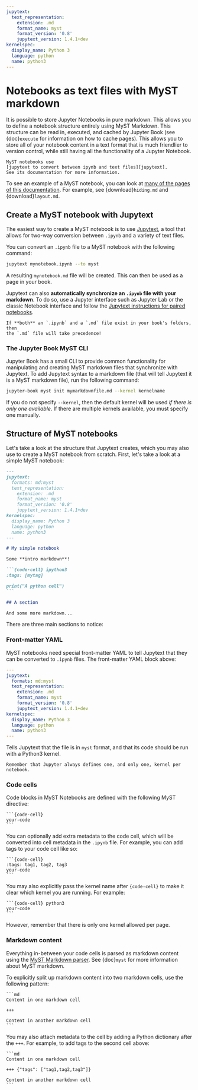 ```yaml
---
jupytext:
  text_representation:
    extension: .md
    format_name: myst
    format_version: '0.8'
    jupytext_version: 1.4.1+dev
kernelspec:
  display_name: Python 3
  language: python
  name: python3
---
```


# Notebooks as text files with MyST markdown

It is possible to store Jupyter Notebooks in pure markdown. This allows you
to define a notebook structure entirely using MyST Markdown. This structure
can be read in, executed, and cached by Jupyter Book (see {doc}`execute` for
information on how to cache pages). This allows you to store all of your
notebook content in a text format that is much friendlier to version control,
while still having all the functionality of a Jupyter Notebook.

```{note}
MyST notebooks use
[jupytext to convert between ipynb and text files][jupytext].
See its documentation for more information.
```

To see an example of a MyST notebook, you can look at
[many of the pages of this documentation](https://github.com/ExecutableBookProject/cli/tree/master/docs).
For example, see {download}`hiding.md` and {download}`layout.md`.

## Create a MyST notebook with Jupytext

The easiest way to create a MyST notebook is to use [Jupytext][jupytext], a tool
that allows for two-way conversion between `.ipynb` and a variety of text files.

You can convert an `.ipynb` file to a MyST notebook with the following command:

```bash
jupytext mynotebook.ipynb --to myst
```

A resulting `mynotebook.md` file will be created. This can then be used as a page
in your book.

Jupytext can also **automatically synchronize an `.ipynb` file with your markdown**.
To do so, use a Jupyter interface such as Jupyter Lab or the classic Notebook interface
and follow the [Jupytext instructions for paired notebooks](https://jupytext.readthedocs.io/en/latest/using-server.html#paired-notebooks).

```{sidebar} Markdown takes precedence
If **both** an `.ipynb` and a `.md` file exist in your book's folders, then
the `.md` file will take precedence!
```

### The Jupyter Book MyST CLI

Jupyter Book has a small CLI to provide common functionality for manipulating and
creating MyST markdown files that synchronize with Jupytext. To add Jupytext syntax
to a markdown file (that will tell Jupytext it is a MyST markdown file), run the
following command:

```bash
jupyter-book myst init mymarkdownfile.md --kernel kernelname
```

If you do not specify `--kernel`, then the default kernel will be used *if there is
only one available*. If there are multiple kernels available, you must specify one
manually.


## Structure of MyST notebooks

Let's take a look at the structure that Jupytext creates, which you may also use
to create a MyST notebook from scratch. First, let's take a look at a simple MyST notebook:

````md
---
jupytext:
  formats: md:myst
  text_representation:
    extension: .md
    format_name: myst
    format_version: '0.8'
    jupytext_version: 1.4.1+dev
kernelspec:
  display_name: Python 3
  language: python
  name: python3
---

# My simple notebook

Some **intro markdown**!

```{code-cell} ipython3
:tags: [mytag]

print("A python cell")
```

## A section

And some more markdown...
````

There are three main sections to notice:

### Front-matter YAML

MyST notebooks need special front-matter YAML to tell Jupytext that they
can be converted to `.ipynb` files. The front-matter YAML block above:

```yaml
---
jupytext:
  formats: md:myst
  text_representation:
    extension: .md
    format_name: myst
    format_version: '0.8'
    jupytext_version: 1.4.1+dev
kernelspec:
  display_name: Python 3
  language: python
  name: python3
---
```

Tells Jupytext that the file is in `myst` format, and that its code should
be run with a Python3 kernel.

```{sidebar} One kernel per notebook...
Remember that Jupyter always defines one, and only one, kernel per notebook.
```

### Code cells

Code blocks in MyST Notebooks are defined with the following MyST directive:

````
```{code-cell}
your-code
```
````

You can optionally add extra metadata to the code cell, which will be converted
into cell metadata in the `.ipynb` file. For example, you can add tags to your code
cell like so:

````
```{code-cell}
:tags: tag1, tag2, tag3
your-code
```
````

You may also explicitly pass the kernel name after `{code-cell}` to make it clear which
kernel you are running. For example:

````
```{code-cell} python3
your-code
```
````

However, remember that there is only one kernel allowed per page.

### Markdown content

Everything in-between your code cells is parsed as markdown content using the
[MyST Markdown parser](https://myst-parser.readthedocs.io/). See {doc}`myst` for
more information about MyST markdown.

To explicitly split up markdown content into two markdown cells, use the following
pattern:

````
```md
Content in one markdown cell

+++

Content in another markdown cell
```
````

You may also attach metadata to the cell by adding a Python dictionary after the `+++`.
For example, to add tags to the second cell above:

````
```md
Content in one markdown cell

+++ {"tags": ["tag1,tag2,tag3"]}

Content in another markdown cell
```
````

[jupytext]: https://jupytext.readthedocs.io/
